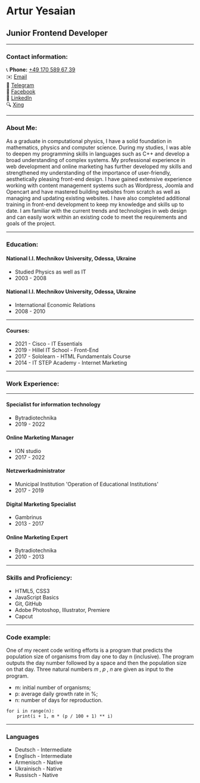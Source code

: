 # Artur Yesaian
## Junior Frontend Developer
___
### Contact information:
📞 **Phone:** [+49 170 589 67 39](tel:+491705896739)    
✉️ [Email](mailto:artesayan2@gmail.com)   
📲 [Telegram](https://t.me/archikes)   
📘 [Facebook](https://facebook.com/yesayan.artur)    
🔗 [LinkedIn](https://linkedin.com/in/artur-yesaian)    
🔍 [Xing](https://xing.com/profile/Artur_Yesaian)  
___
### About Me:
As a graduate in computational physics, I have a solid foundation in mathematics, physics and computer science. During my studies, I was able to deepen my programming skills in languages such as C++ and develop a broad understanding of complex systems. My professional experience in web development and online marketing has further developed my skills and strengthened my understanding of the importance of user-friendly, aesthetically pleasing front-end design. I have gained extensive experience working with content management systems such as Wordpress, Joomla and Opencart and have mastered building websites from scratch as well as managing and updating existing websites. I have also completed additional training in front-end development to keep my knowledge and skills up to date. I am familiar with the current trends and technologies in web design and can easily work within an existing code to meet the requirements and goals of the project.
___
### Education:
#### National I.I. Mechnikov University, Odessa, Ukraine
* Studied Physics as well as IT
* 2003 - 2008

#### National I.I. Mechnikov University, Odessa, Ukraine
* International Economic Relations
* 2008 - 2010
___
#### Courses:
* 2021 - Cisco - IT Essentials
* 2019 - Hillel IT School - Front-End
* 2017 - Sololearn - HTML Fundamentals Course
* 2014 - IT STEP Academy - Internet Marketing
___
### Work Experience:
---
#### Specialist for information technology
* Bytradiotechnika
* 2019 - 2022
#### Online Marketing Manager 
* ION studio
* 2017 - 2022
#### Netzwerkadministrator
* Municipal Institution 'Operation of Educational Institutions'
* 2017 - 2019
#### Digital Marketing Specialist
* Gambrinus
* 2013 - 2017
#### Online Marketing Expert
* Bytradiotechnika
* 2010 - 2013
___
### Skills and Proficiency:
* HTML5, CSS3
* JavaScript Basics
* Git, GitHub
* Adobe Photoshop, Illustrator, Premiere
* Capcut
___
### Code example:
One of my recent code writing efforts is a program that predicts the population size of organisms from day one to day n (inclusive). The program outputs the day number followed by a space and then the population size on that day. Three natural numbers 𝑚 , 𝑝 , 𝑛 are given as input to the program.
* m: initial number of organisms; 
* p: average daily growth rate in %; 
* n: number of days for reproduction. 

```m, p, n = int(input()), int(input()), int(input())
for i in range(n):
    print(i + 1, m * (p / 100 + 1) ** i)
```
___

### Languages
* Deutsch - Intermediate
* Englisch - Intermediate
* Armenisch - Native
* Ukrainisch - Native
* Russisch - Native
  
